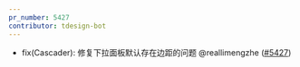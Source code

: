 ```yaml
---
pr_number: 5427
contributor: tdesign-bot
---
```


- fix(Cascader): 修复下拉面板默认存在边距的问题 @reallimengzhe  ([#5427](https://github.com/Tencent/tdesign-vue-next/pull/5427))

